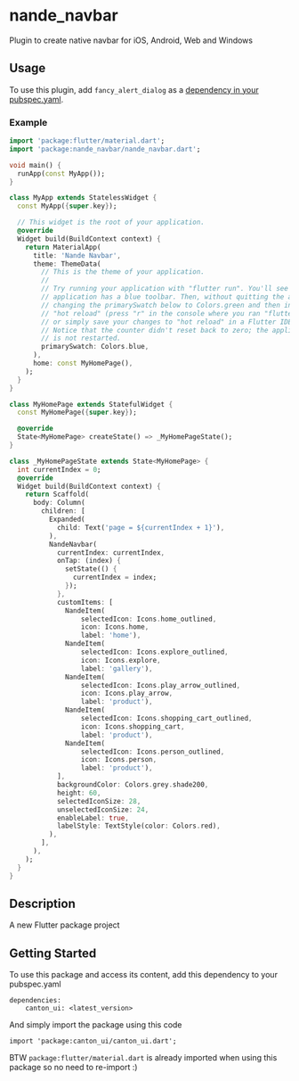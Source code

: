 # nande_navbar
Plugin to create native navbar for iOS, Android, Web and Windows

## Usage
To use this plugin, add ```fancy_alert_dialog``` as a [dependency in your pubspec.yaml](https://flutter.io/platform-plugins/).

### Example
```dart
import 'package:flutter/material.dart';
import 'package:nande_navbar/nande_navbar.dart';

void main() {
  runApp(const MyApp());
}

class MyApp extends StatelessWidget {
  const MyApp({super.key});

  // This widget is the root of your application.
  @override
  Widget build(BuildContext context) {
    return MaterialApp(
      title: 'Nande Navbar',
      theme: ThemeData(
        // This is the theme of your application.
        //
        // Try running your application with "flutter run". You'll see the
        // application has a blue toolbar. Then, without quitting the app, try
        // changing the primarySwatch below to Colors.green and then invoke
        // "hot reload" (press "r" in the console where you ran "flutter run",
        // or simply save your changes to "hot reload" in a Flutter IDE).
        // Notice that the counter didn't reset back to zero; the application
        // is not restarted.
        primarySwatch: Colors.blue,
      ),
      home: const MyHomePage(),
    );
  }
}

class MyHomePage extends StatefulWidget {
  const MyHomePage({super.key});

  @override
  State<MyHomePage> createState() => _MyHomePageState();
}

class _MyHomePageState extends State<MyHomePage> {
  int currentIndex = 0;
  @override
  Widget build(BuildContext context) {
    return Scaffold(
      body: Column(
        children: [
          Expanded(
            child: Text('page = ${currentIndex + 1}'),
          ),
          NandeNavbar(
            currentIndex: currentIndex,
            onTap: (index) {
              setState(() {
                currentIndex = index;
              });
            },
            customItems: [
              NandeItem(
                  selectedIcon: Icons.home_outlined,
                  icon: Icons.home,
                  label: 'home'),
              NandeItem(
                  selectedIcon: Icons.explore_outlined,
                  icon: Icons.explore,
                  label: 'gallery'),
              NandeItem(
                  selectedIcon: Icons.play_arrow_outlined,
                  icon: Icons.play_arrow,
                  label: 'product'),
              NandeItem(
                  selectedIcon: Icons.shopping_cart_outlined,
                  icon: Icons.shopping_cart,
                  label: 'product'),
              NandeItem(
                  selectedIcon: Icons.person_outlined,
                  icon: Icons.person,
                  label: 'product'),
            ],
            backgroundColor: Colors.grey.shade200,
            height: 60,
            selectedIconSize: 28,
            unselectedIconSize: 24,
            enableLabel: true,
            labelStyle: TextStyle(color: Colors.red),
          ),
        ],
      ),
    );
  }
}
```

## Description

A new Flutter package project

## Getting Started

To use this package and access its content, add this dependency to your pubspec.yaml

```
dependencies:
    canton_ui: <latest_version>
```

And simply import the package using this code

```
import 'package:canton_ui/canton_ui.dart';
```

BTW `package:flutter/material.dart` is already imported when using this package so no need to re-import :)

